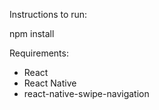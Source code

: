 Instructions to run:

  npm install

Requirements:
 - React
 - React Native
 - react-native-swipe-navigation
